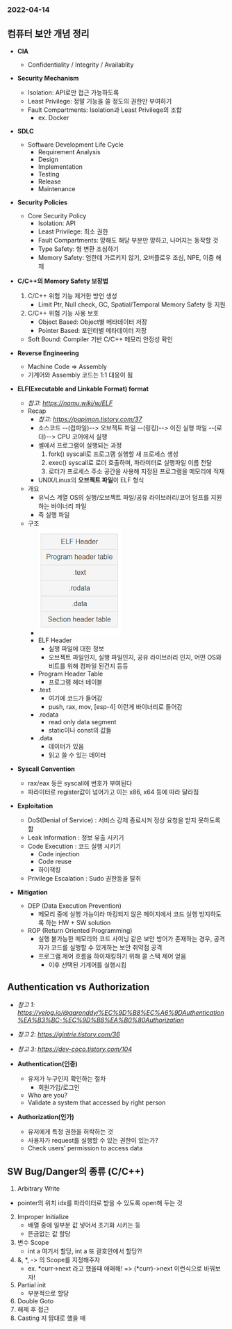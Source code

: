 ### 2022-04-14

## 컴퓨터 보안 개념 정리
- **CIA**
  - Confidentiality / Integrity / Availablity

- **Security Mechanism**
  - Isolation: API로만 접근 가능하도록
  - Least Privilege: 정말 기능을 쓸 정도의 권한만 부여하기
  - Fault Compartments: Isolation과 Least Privilege의 조합
    - ex. Docker

- **SDLC**
  - Software Development Life Cycle
    - Requirement Analysis
    - Design
    - Implementation
    - Testing
    - Release
    - Maintenance

- **Security Policies**
  - Core Security Policy
    - Isolation: API
    - Least Privilege: 최소 권한
    - Fault Compartments: 망해도 해당 부분만 망하고, 나머지는 동작할 것
    - Type Safety: 형 변환 조심하기
    - Memory Safety: 엄한데 가르키지 않기, 오버플로우 조심, NPE, 이중 해제

- **C/C++의 Memory Safety 보장법**
  1. C/C++ 위험 기능 제거한 방언 생성
     - Limit Ptr, Null check, GC, Spatial/Temporal Memory Safety 등 지원
  2. C/C++ 위험 기능 사용 보호
     - Object Based: Object별 메타데이터 저장
     - Pointer Based: 포인터별 메타데이터 저장
  - Soft Bound: Compiler 기반 C/C++ 메모리 안정성 확인

- **Reverse Engineering**
  - Machine Code => Assembly
  - 기계어와 Assembly 코드는 1:1 대응이 됨

- **ELF(Executable and Linkable Format) format**
  - *참고: https://namu.wiki/w/ELF* 
  - Recap
    - *참고: https://papimon.tistory.com/37*
    - 소스코드 --(컴파일)--> 오브젝트 파일 --(링킹)--> 이진 실행 파일 --(로더)--> CPU 코어에서 실행
    - 셸에서 프로그램이 실행되는 과정
      1. fork() syscall로 프로그램 실행할 새 프로세스 생성
      2. exec() syscall로 로더 호출하며, 파라미터로 실행파일 이름 전달
      3. 로더가 프로세스 주소 공간을 사용해 지정된 프로그램을 메모리에 적재
    - UNIX/Linux의 **오브젝트 파일**이 ELF 형식
  - 개요
    - 유닉스 계열 OS의 실행/오브젝트 파일/공유 라이브러리/코어 덤프를 지원하는 바이너리 파일
    - 즉 실행 파일
  - 구조
    - ![](../images/2022-04-14%20ELF-structure.png)
    - ELF Header
      - 실행 파일에 대한 정보
      - 오브젝트 파일인지, 실행 파일인지, 공유 라이브러리 인지, 어떤 OS와 비트를 위해 컴파일 된건지 등등
    - Program Header Table
      - 프로그램 헤더 테이블
    - .text
      - 여기에 코드가 들어감
      - push, rax, mov, [esp-4] 이런게 바이너리로 들어감
    - .rodata
      - read only data segment
      - static이나 const의 값들
    - .data
      - 데이터가 있음
      - 읽고 쓸 수 있는 데이터

- **Syscall Convention**
  - rax/eax 등은 syscall에 번호가 부여된다
  - 파라미터로 register값이 넘어가고 이는 x86, x64 등에 따라 달라짐

- **Exploitation**
  - DoS(Denial of Service) : 서비스 강제 종료시켜 정상 요청을 받지 못하도록 함
  - Leak Information : 정보 유출 시키기
  - Code Execution : 코드 실행 시키기
    - Code injection
    - Code reuse
    - 하이잭킹
  - Privilege Escalation : Sudo 권한등을 탈취

- **Mitigation**
  - DEP (Data Execution Prevention)
    - 메모리 중에 실행 가능이라 마킹되지 않은 페이지에서 코드 실행 방지하도록 하는 HW + SW solution 
  - ROP (Return Oriented Programming)
    - 실행 불가능한 메모리와 코드 사이닝 같은 보안 방어가 존재하는 경우, 공격자가 코드를 실행할 수 있게하는 보안 취약점 공격
    - 프로그램 제어 흐름을 하이재킹하기 위해 콜 스택 제어 얻음
      - 이후 선택된 기계어를 실행시킴

## Authentication vs Authorization
- *참고 1: https://velog.io/@aaronddy/%EC%9D%B8%EC%A6%9DAuthentication%EA%B3%BC-%EC%9D%B8%EA%B0%80Authorization*
- *참고 2: https://gintrie.tistory.com/36*
- *참고 3: https://dev-coco.tistory.com/104*
- **Authentication(인증)**
  - 유저가 누구인지 확인하는 절차
    - 회원가입/로그인
  - Who are you?
  - Validate a system that accessed by right person

- **Authorization(인가)**
  - 유저에게 특정 권한을 허락하는 것
  - 사용자가 request를 실행할 수 있는 권한이 있는가?
  - Check users' permission to access data

## SW Bug/Danger의 종류 (C/C++)
1. Arbitrary Write
  - pointer의 위치 idx를 파라미터로 받을 수 있도록 open해 두는 것
2. Improper Initialize
   - 배열 중에 일부분 값 넣어서 초기화 시키는 등
   - 뜬금없는 값 할당
3. 변수 Scope
   - int a 여기서 할당, int a 또 괄호안에서 할당?!
4. &, *, -> 의 Scope를 지정해주자
   - ex. *curr->next 라고 했을때 애매해! => (*curr)->next 이런식으로 바꿔보자!
5. Partial init
   - 부분적으로 할당
6. Double Goto
7. 해제 후 접근
8. Casting 지 맘대로 했을 때